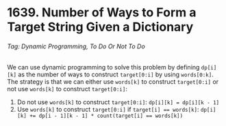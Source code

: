 # 1639. Number of Ways to Form a Target String Given a Dictionary

###### Tag: Dynamic Programming, To Do Or Not To Do

We can use dynamic programming to solve this problem by defining `dp[i][k]` as the number of ways to construct `target[0:i]` by using `words[0:k]`.
The strategy is that we can either use `words[k]` to construct `target[0:i]` or not use `words[k]` to construct `target[0:i]`:


1. Do not use `words[k]` to construct `target[0:i]`:
    `dp[i][k] = dp[i][k - 1]`
2. Use `words[k]` to construct `target[0:i]` if `target[i] == words[k]`:
    `dp[i][k] += dp[i - 1][k - 1] * count(target[i] == words[k])`
